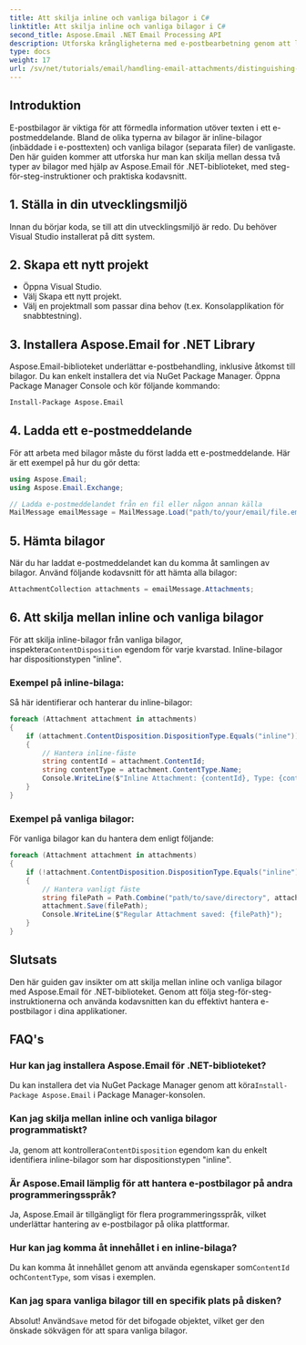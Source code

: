 ```yaml
---
title: Att skilja inline och vanliga bilagor i C#
linktitle: Att skilja inline och vanliga bilagor i C#
second_title: Aspose.Email .NET Email Processing API
description: Utforska krångligheterna med e-postbearbetning genom att lära dig att skilja mellan inline och vanliga bilagor med hjälp av Aspose.Email for .NET-biblioteket. Denna omfattande guide ger steg-för-steg-instruktioner.
type: docs
weight: 17
url: /sv/net/tutorials/email/handling-email-attachments/distinguishing-inline-and-regular-attachments-in-csharp/
---
```

## Introduktion

E-postbilagor är viktiga för att förmedla information utöver texten i ett e-postmeddelande. Bland de olika typerna av bilagor är inline-bilagor (inbäddade i e-posttexten) och vanliga bilagor (separata filer) de vanligaste. Den här guiden kommer att utforska hur man kan skilja mellan dessa två typer av bilagor med hjälp av Aspose.Email för .NET-biblioteket, med steg-för-steg-instruktioner och praktiska kodavsnitt.

## 1. Ställa in din utvecklingsmiljö

Innan du börjar koda, se till att din utvecklingsmiljö är redo. Du behöver Visual Studio installerat på ditt system. 

## 2. Skapa ett nytt projekt

- Öppna Visual Studio.
- Välj Skapa ett nytt projekt.
- Välj en projektmall som passar dina behov (t.ex. Konsolapplikation för snabbtestning).

## 3. Installera Aspose.Email for .NET Library

Aspose.Email-biblioteket underlättar e-postbehandling, inklusive åtkomst till bilagor. Du kan enkelt installera det via NuGet Package Manager. Öppna Package Manager Console och kör följande kommando:

```bash
Install-Package Aspose.Email
```

## 4. Ladda ett e-postmeddelande

För att arbeta med bilagor måste du först ladda ett e-postmeddelande. Här är ett exempel på hur du gör detta:

```csharp
using Aspose.Email;
using Aspose.Email.Exchange;

// Ladda e-postmeddelandet från en fil eller någon annan källa
MailMessage emailMessage = MailMessage.Load("path/to/your/email/file.eml");
```

## 5. Hämta bilagor

När du har laddat e-postmeddelandet kan du komma åt samlingen av bilagor. Använd följande kodavsnitt för att hämta alla bilagor:

```csharp
AttachmentCollection attachments = emailMessage.Attachments;
```

## 6. Att skilja mellan inline och vanliga bilagor

 För att skilja inline-bilagor från vanliga bilagor, inspektera`ContentDisposition` egendom för varje kvarstad. Inline-bilagor har dispositionstypen "inline".

### Exempel på inline-bilaga:

Så här identifierar och hanterar du inline-bilagor:

```csharp
foreach (Attachment attachment in attachments)
{
    if (attachment.ContentDisposition.DispositionType.Equals("inline"))
    {
        // Hantera inline-fäste
        string contentId = attachment.ContentId;
        string contentType = attachment.ContentType.Name;
        Console.WriteLine($"Inline Attachment: {contentId}, Type: {contentType}");
    }
}
```

### Exempel på vanliga bilagor:

För vanliga bilagor kan du hantera dem enligt följande:

```csharp
foreach (Attachment attachment in attachments)
{
    if (!attachment.ContentDisposition.DispositionType.Equals("inline"))
    {
        // Hantera vanligt fäste
        string filePath = Path.Combine("path/to/save/directory", attachment.Name);
        attachment.Save(filePath);
        Console.WriteLine($"Regular Attachment saved: {filePath}");
    }
}
```

## Slutsats

Den här guiden gav insikter om att skilja mellan inline och vanliga bilagor med Aspose.Email för .NET-biblioteket. Genom att följa steg-för-steg-instruktionerna och använda kodavsnitten kan du effektivt hantera e-postbilagor i dina applikationer.

## FAQ's

### Hur kan jag installera Aspose.Email för .NET-biblioteket?
 Du kan installera det via NuGet Package Manager genom att köra`Install-Package Aspose.Email` i Package Manager-konsolen.

### Kan jag skilja mellan inline och vanliga bilagor programmatiskt?
 Ja, genom att kontrollera`ContentDisposition` egendom kan du enkelt identifiera inline-bilagor som har dispositionstypen "inline".

### Är Aspose.Email lämplig för att hantera e-postbilagor på andra programmeringsspråk?
Ja, Aspose.Email är tillgängligt för flera programmeringsspråk, vilket underlättar hantering av e-postbilagor på olika plattformar.

### Hur kan jag komma åt innehållet i en inline-bilaga?
 Du kan komma åt innehållet genom att använda egenskaper som`ContentId` och`ContentType`, som visas i exemplen.

### Kan jag spara vanliga bilagor till en specifik plats på disken?
 Absolut! Använd`Save` metod för det bifogade objektet, vilket ger den önskade sökvägen för att spara vanliga bilagor.